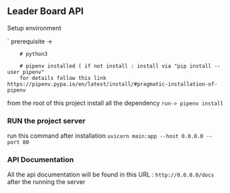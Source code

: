 


## Leader Board API ###
 Setup environment 

`
prerequisite ->
        
        # python3
        
        # pipenv installed ( if not install : install via "pip install --user pipenv"
        for details follow this link https://pipenv.pypa.io/en/latest/install/#pragmatic-installation-of-pipenv


from the root of this project install all the dependency
    `
        run-> pipenv install 
    `

### RUN the project server ###
run this command after installation
`
    uvicorn main:app --host 0.0.0.0 --port 80
`
### API Documentation ##
All the api documentation will be found  in this URL : `http://0.0.0.0/docs`
    after the running the server 